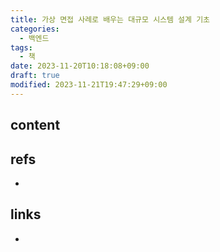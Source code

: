```yaml
---
title: 가상 면접 사례로 배우는 대규모 시스템 설계 기초
categories:
  - 백엔드
tags:
  - 책
date: 2023-11-20T10:18:08+09:00
draft: true
modified: 2023-11-21T19:47:29+09:00
---
```


## content



## refs
- 


## links
- 
